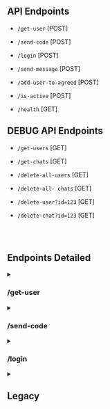 ## API Endpoints

- `/get-user` [POST]

- `/send-code` [POST]

- `/login` [POST]

- `/send-message` [POST]

- `/add-user-to-agreed` [POST]

- `/is-active` [POST]

- `/health` [GET]

## DEBUG API Endpoints

- `/get-users` [GET]

- `/get-chats` [GET]

- `/delete-all-users` [GET]

- `/delete-all- chats` [GET]

- `/delete-user?id=123` [GET]

- `/delete-chat?id=123` [GET]

<br>
<br>


## Endpoints Detailed

<details>
<summary><h3>/get-user</h3></summary>

- **Method**: `POST`
- **Description**: Fetches user data based on the provided user ID and optional username.
- **Request Body**:

  - `userId` (number, required): The unique identifier of the user.
  - `username` (string, optional): The username of the user.

  ```json
  {
    "userId": 123,
    "username": "john_doe"
  }
  ```

- **Responses**:
  - **200 OK**: Returns user data including profile and chat information.
    ```json
    {
      "id": 1,
      "name": "John Doe",
      "has_profile": true,
      "words": [],
      "chats": [
        {
          "id": 1,
          "name": "Chat with Team",
          "words": 120,
          "status": "active",
          "lead_id": 1,
          "agreed_users": [2, 3],
          "users": [1, 2, 3]
        }
      ]
    }
    ```
  - **400 Bad Request**: Returned if `userId` is missing from the request.
    ```json
    {
      "error": "userId is missing"
    }
    ```
  - **404 Not Found**: Returned if the user does not exist.
    ```json
    {
      "message": "User with id 123 does not exist"
    }
    ```
  - **500 Internal Server Error**: Returned if there is an internal error.
    ```json
    {
      "error": "Internal error"
    }
    ```
</details>

<details>
<summary><h3>/send-code</h3></summary>

- **Method**: `POST`
- **Description**: Sends an authotization code to a phone number of the user
- **Request Body**:

  - `phone_number` (string, required): The phone number of the user.

  ```json
  {
    "phone_number": "+37120455123",
  }
  ```

- **Responses**:
  - **200 OK**: Returns OK.
    ```json
    {
      "message": "ok"
    }
    ```
  - **400 Bad Request**: Returned if `phone_number` is missing from the request.
    ```json
    {
      "error": "phone_number is missing"
    }
    ```
  - **404 Not Found**: Returned if phone number is invalid.
    ```json
    {
      "error": "PhoneNumberInvalidError"
    }
    ```
  - **500 Internal Server Error**: Returned if there is an internal error.
    ```json
    {
    TODO: should be 500 in the code
      "error": "Internal error"
    }
    ```
</details>

<details>
<summary><h3>/login</h3></summary>

- **Method**: `POST`
- **Description**: Logs in to the user account 
- **Request Body**:

  - `phone_number` (string, required): The phone number of the user.
  - `code` (number, required): The autherizartion code.
  ```json
  {
    "phone_number": "+37120455123",
    "code": 75129
  }
  ```

- **Responses**:
  - **200 OK**: Returns chat information.
    ```json
    {
      TODO
    }
    ```
  - **400 Bad Request**: Returned if `phone_number` is missing from the request.
    ```json
    {
      "error": "phone_number is missing"
    }
    ```
  - **401 Not Authorized**: Returned if two-steps verification is enabled
    ```json
    {
      TODO
      "message": "401"
    }
    ```
  - **404 Not Found**: Returned if phone number is invalid.
    ```json
    {
      "error": "PhoneNumberInvalidError"
    }
    ```
  - **500 Internal Server Error**: Returned if there is an internal error.
    ```json
    {
      "error": "Internal error"
    }
    ```
</details>


<details>
<summary><h2>Legacy</h2></summary>

- `/create-user` [GET]

```
Create 1 user (hardcoded)
```

- `/create-chat` [GET]

```
Create 1 chat (hardcoded)
```

## Authorization with JWT(JSON Web Tokens)

### 1. Connect to API

Make a call to `/access` with credentials in JSON

```
data = {"username": API_USERNAME, "password": API_PASSWORD}
```

### 2. Receive access token from `/access` response and store it

Store it to access other routes

### 3. Make a request to other routes with a token in a header

API should know that logged in user accessed it

```
headers = { "Authorization": f"Bearer {access_token}" }
```

</details>

